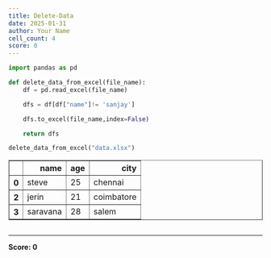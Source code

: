 ```yaml
---
title: Delete-Data
date: 2025-01-31
author: Your Name
cell_count: 4
score: 0
---
```


```python
import pandas as pd
```


```python
def delete_data_from_excel(file_name):
    df = pd.read_excel(file_name)

    dfs = df[df["name"]!= 'sanjay']

    dfs.to_excel(file_name,index=False)

    return dfs
```


```python
delete_data_from_excel("data.xlsx")
```




<div>
<style scoped>
    .dataframe tbody tr th:only-of-type {
        vertical-align: middle;
    }

    .dataframe tbody tr th {
        vertical-align: top;
    }

    .dataframe thead th {
        text-align: right;
    }
</style>
<table border="1" class="dataframe">
  <thead>
    <tr style="text-align: right;">
      <th></th>
      <th>name</th>
      <th>age</th>
      <th>city</th>
    </tr>
  </thead>
  <tbody>
    <tr>
      <th>0</th>
      <td>steve</td>
      <td>25</td>
      <td>chennai</td>
    </tr>
    <tr>
      <th>2</th>
      <td>jerin</td>
      <td>21</td>
      <td>coimbatore</td>
    </tr>
    <tr>
      <th>3</th>
      <td>saravana</td>
      <td>28</td>
      <td>salem</td>
    </tr>
  </tbody>
</table>
</div>




```python

```


---
**Score: 0**
